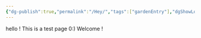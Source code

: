 ```yaml
---
{"dg-publish":true,"permalink":"/Hey/","tags":["gardenEntry"],"dgShowLocalGraph":true,"dgEnableSearch":false}
---
```



hello ! This is a test page 0:)
Welcome !
